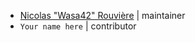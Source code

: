 * [Nicolas "Wasa42" Rouvière](https://github.com/WaSa42) | maintainer
* `Your name here` | contributor
